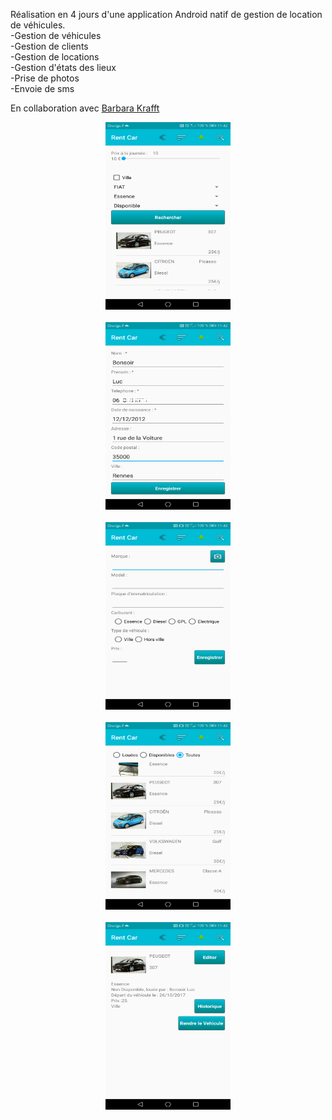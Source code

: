 Réalisation en 4 jours d'une application Android natif de gestion de location de véhicules.<br />
-Gestion de véhicules<br />
-Gestion de clients<br />
-Gestion de locations<br />
-Gestion d'états des lieux<br /> 
-Prise de photos<br />
-Envoie de sms<br />

En collaboration avec [Barbara Krafft](https://github.com/kBarbara/ProjetLocation)
<p align="center">
<img src="https://github.com/high54/ProjetAndroidENI/blob/Dev/screens/Screenshot_20171027-114227.png" width="200" height="300"/><br /><br />
<img src="https://github.com/high54/ProjetAndroidENI/blob/Dev/screens/Screenshot_20171027-114254.png" width="200" height="300"/><br /><br />
<img src="https://github.com/high54/ProjetAndroidENI/blob/Dev/screens/Screenshot_20171027-114310.png" width="200" height="300"/><br /><br />
<img src="https://github.com/high54/ProjetAndroidENI/blob/Dev/screens/Screenshot_20171027-114334.png" width="200" height="300"/><br /><br />
<img src="https://github.com/high54/ProjetAndroidENI/blob/Dev/screens/Screenshot_20171027-114346.png" width="200" height="300"/>
</p>
